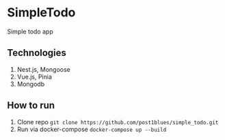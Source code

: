 # SimpleTodo
Simple todo app

## Technologies
1. Nest.js, Mongoose
2. Vue.js, Pinia
3. Mongodb

## How to run
1. Clone repo ```git clone https://github.com/post1blues/simple_todo.git```
2. Run via docker-compose ```docker-compose up --build```